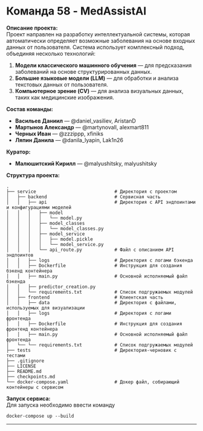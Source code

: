 # Команда 58 - MedAssistAI

**Описание проекта:**  
Проект направлен на разработку интеллектуальной системы, которая автоматически определяет возможные заболевания на основе входных данных от пользователя. Система использует комплексный подход, объединяя несколько технологий:

1. **Модели классического машинного обучения** — для предсказания заболеваний на основе структурированных данных.
2. **Большие языковые модели (LLM)** — для обработки и анализа текстовых данных от пользователя.
3. **Компьютерное зрение (CV)** — для анализа визуальных данных, таких как медицинские изображения.

**Состав команды:**
- **Васильев Даниил** — @daniel_vasiliev, AristanD
- **Мартынов Александр** — @martynovall, alexmart811
- **Черных Иван** — @zzzippp, xfiniks
- **Ляпин Данила** — @danila_lyapin, Lak1n26

**Куратор:**  
- **Малюшитский Кирилл** — @malyushitsky, malyushitsky

**Структура проекта:**

```
.
├── service                             # Директория с проектом
│   ├── backend                         # Сервисная часть
│   │   ├── api                         # Директория с API эндпоинтами и конфигурациями моделей
│   │   │   ├── model
│   │   │   │   └── model.py
│   │   │   ├── model_classes
│   │   │   │   └── model_classes.py
│   │   │   ├── model_service
│   │   │   │   ├── model.pickle
│   │   │   │   └── model_service.py
│   │   │   └── api_route.py            # Файл с описанием API эндпоинтов
│   │   ├── logs                        # Директория с логами бэкенда
│   │   ├── Dockerfile                  # Инструкция для создания бэкенд контейнера
│   │   ├── main.py                     # Основной исполняемый файл бэкенда
│   │   ├── predictor_creation.py
│   │   └── requirements.txt            # Список подгружаемых модулей
│   ├── frontend                        # Клиентская часть
│   │   ├── data                        # Директория с файлами, используемых для визуализации
│   │   ├── logs                        # Директория с логами фронтенда
│   │   ├── Dockerfile                  # Инструкция для создания фронтенд контейнера
│   │   ├── main.py                     # Основной исполняемый файл фронтенда
│   └── └── requirements.txt            # Список подгружаемых модулей
├── tests                               # Директория-черновик с тестами
├── .gitignore
├── LICENSE
├── README.md
├── checkpoints.md
└── docker-compose.yaml                 # Докер файл, собирающий контейнеры с сервисом
```

**Запуск сервиса:** <br>
Для запуска необходимо ввести команду
```
docker-compose up --build
```
---

